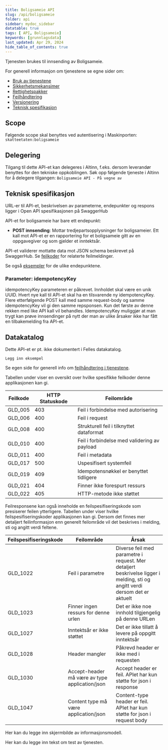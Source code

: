 ```yaml
---
title: Boligsameie API
slug: /api/boligsameie
folder: api
sidebar: mydoc_sidebar
datatable: true
tags: [ API, Boligsameie]
keywords: [grunnlagsdata]
last_updated: Apr 29, 2024
hide_table_of_contents: true
---
```


<summary>Tjenesten brukes til innsending av Boligsameie.</summary>

<Tabs underline={true}>
<TabItem headerText="Om tjenesten" itemKey="itemKey-1" default>

For generell informasjon om tjenestene se egne sider om:
* [Bruk av tjenestene](../om/bruk.md)
* [Sikkerhetsmekansimer](../om/sikkerhet.md)
* [Rettighetspakker](../om/rettighetspakker.md)
* [Feilhåndtering](../om/feil.md)
* [Versjonering](../om/versjoner.md)
* [Teknisk spesifikasjon](../om/tekniskspesifikasjon.md)

## Scope
Følgende scope skal benyttes ved autentisering i Maskinporten: `skatteetaten:boligsameie`

## Delegering
Tilgang til dette API-et kan delegeres i Altinn, f.eks. dersom leverandør benyttes for den tekniske oppkoblingen. 
Søk opp følgende tjeneste i Altinn for å delegere tilgangen: `Boligsameie API - På vegne av`

## Teknisk spesifikasjon
URL-er til API-et, beskrivelsen av parameterne, endepunkter og respons ligger i Open API spesifikasjonen på 
SwaggerHub

API-et for boligsameie har bare ett endepunkt: 
* __POST innsending__: Mottar tredjepartsopplysninger for boligsameier. Ett kall mot API-et er en rapportering for et 
boligsameie gitt av en oppgavegiver og som gjelder et inntektsår. 

API-et validerer mottatte data mot JSON schema beskrevet på SwaggerHub. Se [feilkoder](boligsameie?tab=Feilkoder) for 
relaterte feilmeldinger.

Se også [eksempler](boligsameie?tab=Eksempler) for de ulike endepunktene.

### Parameter: idempotencyKey 
idempotencyKey parameteren er påkrevet. Innholdet skal være en unik UUID. Hvert nye kall til API-et skal ha en 
tilsvarende ny idempotencyKey. Flere etterfølgende POST kall med samme request-body og samme idempotencyKey vil gi den 
samme repsponsen. Kun det første av denne rekken med like API kall vil behandles. IdempotencyKey muliggjør at man trygt 
kan prøve innsendinger på nytt der man av ulike årsaker ikke har fått en tilbakemelding fra API-et.

## Datakatalog
Dette API-et er pt. ikke dokumentert i Felles datakatalog.

</TabItem>
<TabItem headerText="Eksempler" itemKey="itemKey-2"> 

```
Legg inn eksempel
```

</TabItem>
<TabItem headerText="Feilkoder" itemKey="itemKey-3">

Se egen side for generell info om [feilhåndtering i tjenestene](../om/feil.md).

Tabellen under viser en oversikt over hvilke spesifikke feilkoder denne applikasjonen kan gi.
  
| Feilkode | HTTP Statuskode | Feilområde                                   |
|----------|-----------------|----------------------------------------------|
| GLD_005  | 403             | Feil i forbindelse med autorisering          |
| GLD_006  | 400             | Feil i request                               |
| GLD_008  | 400             | Strukturell feil i tilknyttet dataformat     |
| GLD_010  | 400             | Feil i forbindelse med validering av payload |
| GLD_011  | 400             | Feil i metadata                              |
| GLD_017  | 500             | Uspesifisert systemfeil                      |
| GLD_019  | 409             | Idempotensnøkkel er benyttet tidligere       |
| GLD_021  | 404             | Finner ikke forespurt ressurs                |
| GLD_022  | 405             | HTTP-metode ikke støttet                     |

Feilresponsene kan også inneholde en feilspesifiseringskode som presiserer feilen ytterligere. 
Tabellen under viser hvilke feilspesifiseringskoder applikasjonen kan gi.
Dersom det finnes mer detaljert feilinformasjon enn generelt feilområde vil det beskrives i melding, sti og angitt verdi feltene.

| Feilspesifiseringskode | Feilområde                                     | Årsak                                                                                                                       |
|------------------------|------------------------------------------------|-----------------------------------------------------------------------------------------------------------------------------|
| GLD_1022               | Feil i parametre                               | Diverse feil med parametre i request. Mer detaljert beskrivelse ligger i melding, sti og angitt verdi dersom det er aktuelt |
| GLD_1023               | Finner ingen ressurs for denne urlen           | Det er ikke noe innhold tilgjengelig på denne URLen                                                                         |
| GLD_1027               | Inntektsår er ikke støttet                     | Det er ikke tillatt å levere på oppgitt inntektsår                                                                          |
| GLD_1028               | Header mangler                                 | Påkrevd header er ikke med i requesten                                                                                      |
| GLD_1030               | Accept-header må være av type application/json | Accept header er feil. APIet har kun støtte for json i response                                                             |
| GLD_1047               | Content type må være application/json          | Content-type header er feil. APIet har kun støtte for json i request body                                                   |
  
</TabItem>
<TabItem headerText="Informasjonsmodell" itemKey="itemKey-4">

Her kan du legge inn skjermbilde av informasjonsmodell. 

</TabItem>
<TabItem headerText="Test" itemKey="itemKey-5">

Her kan du legge inn tekst om test av tjenesten. 
  
</TabItem>
</Tabs>
